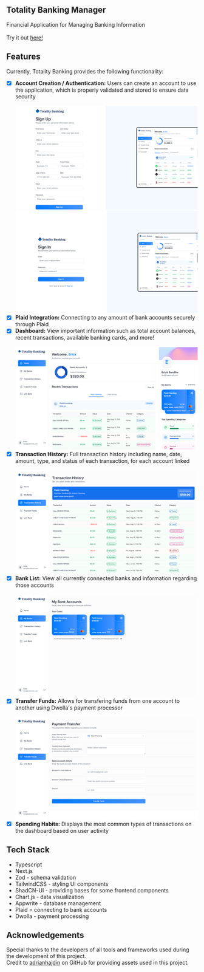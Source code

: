 ## Totality Banking Manager

Financial Application for Managing Banking Information <br/><br/>
Try it out [here!](https://totality-banking-manager.vercel.app/)

## Features

Currently, Totality Banking provides the following functionality:
- [x] **Account Creation / Authentication:** Users can create an account to use the application, which is properly validated and stored to ensure data security <br/><br/>
![Screenshot of sign-up page](/public/screenshots/sign-up.png)
![Screenshot of sign-in page](/public/screenshots/sign-in.png)
- [x] **Plaid Integration:** Connecting to any amount of bank accounts securely through Plaid <br/>
- [x] **Dashboard:** View important information such as total account balances, recent transactions, available banking cards, and more! <br/><br/>
![Screenshot of home screen after signing-in](/public/screenshots/home-screen.png)
- [x] **Transaction History:** Full transaction history including name, date, amount, type, and status of each transaction, for each account linked <br/><br/>
![Screenshot of transactions history page](/public/screenshots/transactions.png)
- [x] **Bank List:** View all currently connected banks and information regarding those accounts <br/><br/>
![Screenshot of banks list](/public/screenshots/banks.png)
- [x] **Transfer Funds:** Allows for transfering funds from one account to another using Dwolla's payment processor <br/><br/>
![Screenshot of transfer funds page](/public/screenshots/transfer-funds.png)
- [x] **Spending Habits:** Displays the most common types of transactions on the dashboard based on user activity

## Tech Stack

- Typescript
- Next.js
- Zod - schema validation
- TailwindCSS - styling UI components
- ShadCN-UI - providing bases for some frontend components
- Chart.js - data visualization
- Appwrite - database management
- Plaid = connecting to bank accounts
- Dwolla - payment processing

## Acknowledgements

Special thanks to the developers of all tools and frameworks used during the development of this project. <br/>
Credit to [adrianhajdin](https://github.com/adrianhajdin) on GitHub for providing assets used in this project.
